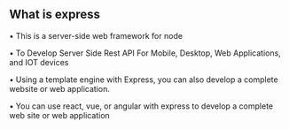 ## What is express

• This is a server-side web framework for node

• To Develop Server Side Rest API For Mobile, Desktop, Web Applications, and IOT devices

• Using a template engine with Express, you can also develop a complete website or web application.

• You can use react, vue, or angular with express to develop a complete web site or web application
